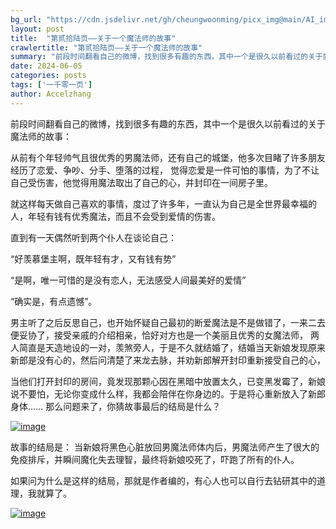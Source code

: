 ```yaml
---
bg_url: "https://cdn.jsdelivr.net/gh/cheungwoonming/picx_img@main/AI_img/AI-image-034.jpg"
layout: post
title:  "第贰拾陆页——关于一个魔法师的故事"
crawlertitle: "第贰拾陆页——关于一个魔法师的故事"
summary: "前段时间翻看自己的微博，找到很多有趣的东西，其中一个是很久以前看过的关于魔法师的故事..."
date: 2024-06-05
categories: posts
tags: ['一千零一页']
author: Accelzhang
---
```


前段时间翻看自己的微博，找到很多有趣的东西，其中一个是很久以前看过的关于魔法师的故事：

从前有个年轻帅气且很优秀的男魔法师，还有自己的城堡，他多次目睹了许多朋友经历了恋爱、争吵、分手、堕落的过程，
觉得恋爱是一件可怕的事情，为了不让自己受伤害，他觉得用魔法取出了自己的心，并封印在一间房子里。

就这样每天做自己喜欢的事情，度过了许多年，一直认为自己是全世界最幸福的人，年轻有钱有优秀魔法，而且不会受到爱情的伤害。

直到有一天偶然听到两个仆人在谈论自己：

“好羡慕堡主啊，既年轻有才，又有钱有势”

“是啊，唯一可惜的是没有恋人，无法感受人间最美好的爱情”

“确实是，有点遗憾”。

男主听了之后反思自己，也开始怀疑自己最初的断爱魔法是不是做错了，一来二去便妥协了，接受亲戚的介绍相亲，恰好对方也是一个美丽且优秀的女魔法师，
两人简直是天造地设的一对，羡煞旁人，于是不久就结婚了，结婚当天新娘发现原来新郎是没有心的，然后问清楚了来龙去脉，并劝新郎解开封印重新接受自己的心，

当他们打开封印的房间，竟发现那颗心因在黑暗中放置太久，已变黑发霉了，新娘说不要怕，无论你变成什么样，我都会陪伴在你身边的。于是将心重新放入了新郎身体……
那么问题来了，你猜故事最后的结局是什么？

[![image]({{site.images}}/2024/2024-06-05.jpg)]({{site.images}}/2024/2024-06-05.jpg)

故事的结局是：
当新娘将黑色心脏放回男魔法师体内后，男魔法师产生了很大的免疫排斥，并瞬间魔化失去理智，最终将新娘咬死了，吓跑了所有的仆人。

如果问为什么是这样的结局，那就是作者编的，有心人也可以自行去钻研其中的道理，我就算了。

[![image](https://cdn.jsdelivr.net/gh/cheungwoonming/picx_img@main/AI_img/AI-image-034.jpg)](https://cdn.jsdelivr.net/gh/cheungwoonming/picx_img@main/AI_img/AI-image-034.jpg)
